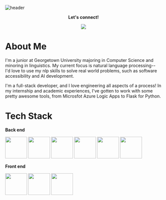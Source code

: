![header](https://capsule-render.vercel.app/api?type=waving&theme=vue&color=auto&height=300&section=header&text=Hi,%20I'm%20Brooke!&fontSize=70)
<div align="center">
  
**Let's connect!**
  
<a href="https://linkedin.com/in/brooke-bergin"><img src="https://img.shields.io/badge/LinkedIn-0072B1?style=for-the-badge"/></a>

</div>

# About Me
I'm a junior at Georgetown University majoring in Computer Science and minoring in linguistics. My current focus is natural language processing-- I'd love to use my nlp skills to solve real world problems, such as software accessibility and AI development.

I'm a full-stack developer, and I love engineering all aspects of a process! In my internship and academic experiences, I've gotten to work with some pretty awesome tools, from Microsfot Azure Logic Apps to Flask for Python. 


# Tech Stack

**Back end**

<img src="https://cdn.jsdelivr.net/gh/devicons/devicon@latest/icons/python/python-original-wordmark.svg" width="70"/> <img src="https://cdn.jsdelivr.net/gh/devicons/devicon@latest/icons/java/java-original-wordmark.svg" width="70"/> <img src="https://cdn.jsdelivr.net/gh/devicons/devicon@latest/icons/cplusplus/cplusplus-original.svg" width="70"/> <img src="https://cdn.jsdelivr.net/gh/devicons/devicon@latest/icons/php/php-original.svg" width="70"/> <img src="https://cdn.jsdelivr.net/gh/devicons/devicon@latest/icons/azure/azure-original-wordmark.svg" width="70"/> <img src="https://cdn.jsdelivr.net/gh/devicons/devicon@latest/icons/sqlite/sqlite-original-wordmark.svg" width="70" />
          


**Front end**

<img src="https://cdn.jsdelivr.net/gh/devicons/devicon@latest/icons/html5/html5-original-wordmark.svg" width="70"/> <img src="https://cdn.jsdelivr.net/gh/devicons/devicon@latest/icons/css3/css3-original-wordmark.svg" width="70" /> <img src="https://cdn.jsdelivr.net/gh/devicons/devicon@latest/icons/javascript/javascript-original.svg" width="70"/>

          
          
          
